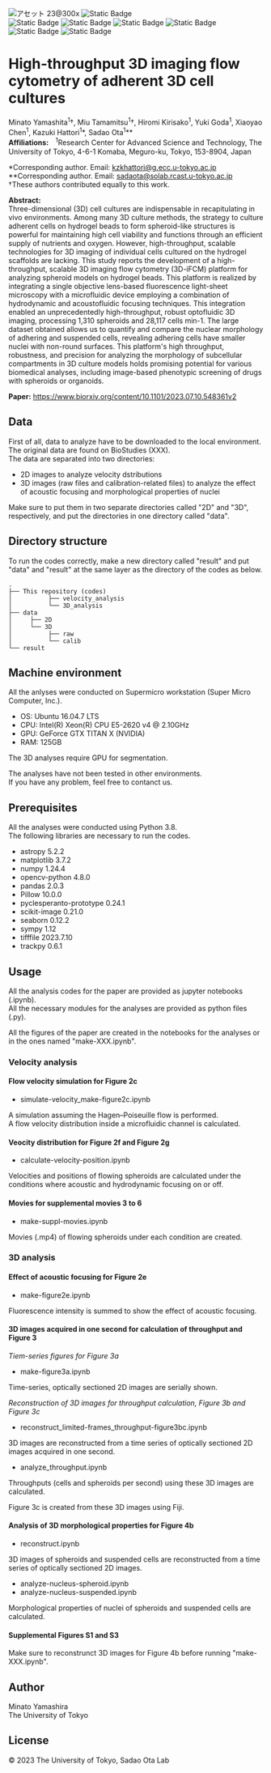 ![アセット 23@300x](https://github.com/solabtokyo/Yamashita_et_al_2023/assets/36177990/d7b10624-899e-484b-a7c1-06996e35a14a)
![Static Badge](https://img.shields.io/badge/Python-3-blue)  
![Static Badge](https://img.shields.io/badge/3D_cell_culture-green)
![Static Badge](https://img.shields.io/badge/Adherent_cell-green)
![Static Badge](https://img.shields.io/badge/3D_imaging_flow_cytometry-green)
![Static Badge](https://img.shields.io/badge/Acoustofluidics-green)
![Static Badge](https://img.shields.io/badge/Light--sheet%20microscopy-green)
![Static Badge](https://img.shields.io/badge/Hydrogel_bead-green)

# High-throughput 3D imaging flow cytometry of adherent 3D cell cultures
Minato Yamashita<sup>1</sup>†, Miu Tamamitsu<sup>1</sup>†, Hiromi Kirisako<sup>1</sup>, Yuki Goda<sup>1</sup>, Xiaoyao Chen<sup>1</sup>, Kazuki Hattori<sup>1</sup>\*, Sadao Ota<sup>1</sup>\*\*　　  
**Affiliations:**　<sup>1</sup>Research Center for Advanced Science and Technology, The University of Tokyo, 4-6-1 Komaba, Meguro-ku, Tokyo, 153-8904, Japan

\*Corresponding author. Email: kzkhattori@g.ecc.u-tokyo.ac.jp  
\*\*Corresponding author. Email: sadaota@solab.rcast.u-tokyo.ac.jp  
†These authors contributed equally to this work.  

**Abstract:**  
Three-dimensional (3D) cell cultures are indispensable in recapitulating in vivo environments. Among many 3D culture methods, the strategy to culture adherent cells on hydrogel beads to form spheroid-like structures is powerful for maintaining high cell viability and functions through an efficient supply of nutrients and oxygen. However, high-throughput, scalable technologies for 3D imaging of individual cells cultured on the hydrogel scaffolds are lacking. This study reports the development of a high-throughput, scalable 3D imaging flow cytometry (3D-iFCM) platform for analyzing spheroid models on hydrogel beads. This platform is realized by integrating a single objective lens-based fluorescence light-sheet microscopy with a microfluidic device employing a combination of hydrodynamic and acoustofluidic focusing techniques. This integration enabled an unprecedentedly high-throughput, robust optofluidic 3D imaging, processing 1,310 spheroids and 28,117 cells min-1. The large dataset obtained allows us to quantify and compare the nuclear morphology of adhering and suspended cells, revealing adhering cells have smaller nuclei with non-round surfaces. This platform's high throughput, robustness, and precision for analyzing the morphology of subcellular compartments in 3D culture models holds promising potential for various biomedical analyses, including image-based phenotypic screening of drugs with spheroids or organoids.

**Paper:** https://www.biorxiv.org/content/10.1101/2023.07.10.548361v2

## Data
First of all, data to analyze have to be downloaded to the local environment.  
The original data are found on BioStudies (XXX).  
The data are separated into two directories:
- 2D images to analyze velocity dstributions
- 3D images (raw files and calibration-related files) to analyze the effect of acoustic focusing and morphological properties of nuclei

Make sure to put them in two separate directories called "2D" and "3D", respectively, and put the directories in one directory called "data".

## Directory structure
To run the codes correctly, make a new directory called "result" and put "data" and "result" at the same layer as the directory of the codes as below.
```
.
├── This repository (codes)
│          ├── velocity_analysis
│          └── 3D_analysis  
├── data
│     ├── 2D
│     └── 3D
│          ├── raw
│          └── calib    
└── result
```

## Machine environment
All the anlyses were conducted on Supermicro workstation (Super Micro Computer, Inc.).  
- OS: Ubuntu 16.04.7 LTS  
- CPU: Intel(R) Xeon(R) CPU E5-2620 v4 @ 2.10GHz  
- GPU: GeForce GTX TITAN X (NVIDIA)  
- RAM: 125GB

The 3D analyses require GPU for segmentation.

The analyses have not been tested in other environments.  
If you have any problem, feel free to contanct us.

## Prerequisites
All the analyses were conducted using Python 3.8.  
The following libraries are necessary to run the codes.  
- astropy 5.2.2
- matplotlib 3.7.2
- numpy 1.24.4
- opencv-python 4.8.0
- pandas 2.0.3
- Pillow 10.0.0
- pyclesperanto-prototype 0.24.1
- scikit-image 0.21.0
- seaborn 0.12.2
- sympy 1.12
- tifffile 2023.7.10
- trackpy 0.6.1 


## Usage
All the analysis codes for the paper are provided as jupyter notebooks (.ipynb).  
All the necessary modules for the analyses are provided as python files (.py).  

All the figures of the paper are created in the notebooks for the analyses or in the ones named "make-XXX.ipynb".

### Velocity analysis
#### Flow velocity simulation for Figure 2c
- simulate-velocity_make-figure2c.ipynb

A simulation assuming the Hagen–Poiseuille flow is performed.  
A flow velocity distribution inside a microfluidic channel is calculated.  

#### Veocity distribution for Figure 2f and Figure 2g
- calculate-velocity-position.ipynb

Velocities and positions of flowing spheroids are calculated under the conditions where acoustic and hydrodynamic focusing on or off.  

#### Movies for supplemental movies 3 to 6
- make-suppl-movies.ipynb

Movies (.mp4) of flowing spheroids under each condition are created.

### 3D analysis
#### Effect of acoustic focusing for Figure 2e
- make-figure2e.ipynb

Fluorescence intensity is summed to show the effect of acoustic focusing.  

#### 3D images acquired in one second for calculation of throughput and Figure 3
_Tiem-series figures for Figure 3a_  
- make-figure3a.ipynb

Time-series, optically sectioned 2D images are serially shown.  

_Reconstruction of 3D images for throughput calculation, Figure 3b and Figure 3c_  
- reconstruct_limited-frames_throughput-figure3bc.ipynb

3D images are reconstructed from a time series of optically sectioned 2D images acquired in one second.  
- analyze_throughput.ipynb

Throughputs (cells and spheroids per second) using these 3D images are calculated.


Figure 3c is created from these 3D images using Fiji.  

#### Analysis of 3D morphological properties for Figure 4b
- reconstruct.ipynb

3D images of spheroids and suspended cells are reconstructed from a time series of optically sectioned 2D images.  
- analyze-nucleus-spheroid.ipynb
- analyze-nucleus-suspended.ipynb

Morphological properties of nuclei of spheroids and suspended cells are calculated.  

#### Supplemental Figures S1 and S3
Make sure to reconstrunct 3D images for Figure 4b before running "make-XXX.ipynb".  

## Author
Minato Yamashira  
The University of Tokyo  
## License
© 2023 The University of Tokyo, Sadao Ota Lab
